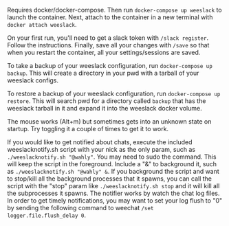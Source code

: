 Requires docker/docker-compose. Then run `docker-compose up weeslack` to launch the container. Next, attach to the container in a new terminal with `docker attach weeslack`.

On your first run, you'll need to get a slack token with `/slack register`. Follow the instructions. Finally, save all your changes with `/save` so that when you restart the container, all your settings/sessions are saved.

To take a backup of your weeslack configuration, run `docker-compose up backup`. This will create a directory in your pwd with a tarball of your weeslack configs.

To restore a backup of your weeslack configuration, run `docker-compose up restore`. This will search pwd for a directory called `backup` that has the weeslack tarball in it and expand it into the weeslack docker volume.

The mouse works (Alt+m) but sometimes gets into an unknown state on startup. Try toggling it a couple of times to get it to work.

If you would like to get notified about chats, execute the included weeslacknotify.sh script with your nick as the only param, such as `./weeslacknotify.sh "@wahly"`. You may need to sudo the command. This will keep the script in the foreground. Include a "&" to background it, such as `./weeslacknotify.sh "@wahly" &`. If you background the script and want to stop/kill all the background processes that it spawns, you can call the script with the "stop" param like `./weeslacknotify.sh stop` and it will kill all the subprocesses it spawns. The notifier works by watch the chat log files. In order to get timely notifications, you may want to set your log flush to "0" by sending the following command to weechat `/set logger.file.flush_delay 0`.
